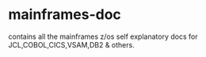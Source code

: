 # mainframes-doc
contains all the mainframes z/os self explanatory docs for JCL,COBOL,CICS,VSAM,DB2 &amp; others.
